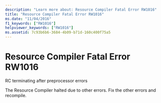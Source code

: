 ```yaml
---
description: "Learn more about: Resource Compiler Fatal Error RW1016"
title: "Resource Compiler Fatal Error RW1016"
ms.date: "11/04/2016"
f1_keywords: ["RW1016"]
helpviewer_keywords: ["RW1016"]
ms.assetid: 7c93b6b6-3684-4b09-b71d-160c400f75a5
---
```

# Resource Compiler Fatal Error RW1016

RC terminating after preprocessor errors

The Resource Compiler halted due to other errors. Fix the other errors and recompile.
